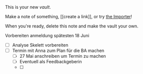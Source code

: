 This is your new *vault*.

Make a note of something, [[create a link]], or try [the Importer](https://help.obsidian.md/Plugins/Importer)!

When you're ready, delete this note and make the vault your own.


Vorbereiten anmeldung spätesten 18 Juni
- [ ] Analyse Skelett vorbereiten
- [ ] Termin mit Anna zum Plan für die BA machen 
	- [ ] 27 Mai anschreiben um Termin zu machen
	- [ ] Eventuell als Feedbackgeberin
	- [ ] 
